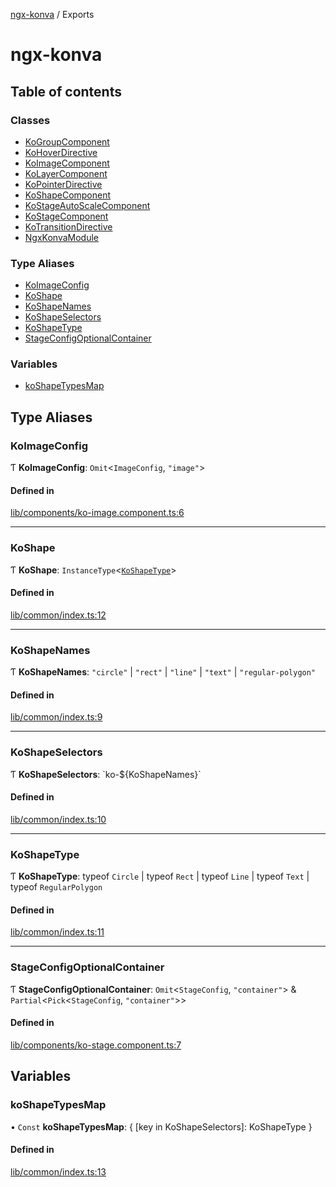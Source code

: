 [ngx-konva](README.md) / Exports

# ngx-konva

## Table of contents

### Classes

- [KoGroupComponent](classes/KoGroupComponent.md)
- [KoHoverDirective](classes/KoHoverDirective.md)
- [KoImageComponent](classes/KoImageComponent.md)
- [KoLayerComponent](classes/KoLayerComponent.md)
- [KoPointerDirective](classes/KoPointerDirective.md)
- [KoShapeComponent](classes/KoShapeComponent.md)
- [KoStageAutoScaleComponent](classes/KoStageAutoScaleComponent.md)
- [KoStageComponent](classes/KoStageComponent.md)
- [KoTransitionDirective](classes/KoTransitionDirective.md)
- [NgxKonvaModule](classes/NgxKonvaModule.md)

### Type Aliases

- [KoImageConfig](modules.md#koimageconfig)
- [KoShape](modules.md#koshape)
- [KoShapeNames](modules.md#koshapenames)
- [KoShapeSelectors](modules.md#koshapeselectors)
- [KoShapeType](modules.md#koshapetype)
- [StageConfigOptionalContainer](modules.md#stageconfigoptionalcontainer)

### Variables

- [koShapeTypesMap](modules.md#koshapetypesmap)

## Type Aliases

### KoImageConfig

Ƭ **KoImageConfig**: `Omit`<`ImageConfig`, ``"image"``\>

#### Defined in

[lib/components/ko-image.component.ts:6](https://github.com/giovanni-bertoncelli/ngx-konva/blob/66db3c0/projects/ngx-konva/src/lib/components/ko-image.component.ts#L6)

___

### KoShape

Ƭ **KoShape**: `InstanceType`<[`KoShapeType`](modules.md#koshapetype)\>

#### Defined in

[lib/common/index.ts:12](https://github.com/giovanni-bertoncelli/ngx-konva/blob/66db3c0/projects/ngx-konva/src/lib/common/index.ts#L12)

___

### KoShapeNames

Ƭ **KoShapeNames**: ``"circle"`` \| ``"rect"`` \| ``"line"`` \| ``"text"`` \| ``"regular-polygon"``

#### Defined in

[lib/common/index.ts:9](https://github.com/giovanni-bertoncelli/ngx-konva/blob/66db3c0/projects/ngx-konva/src/lib/common/index.ts#L9)

___

### KoShapeSelectors

Ƭ **KoShapeSelectors**: \`ko-${KoShapeNames}\`

#### Defined in

[lib/common/index.ts:10](https://github.com/giovanni-bertoncelli/ngx-konva/blob/66db3c0/projects/ngx-konva/src/lib/common/index.ts#L10)

___

### KoShapeType

Ƭ **KoShapeType**: typeof `Circle` \| typeof `Rect` \| typeof `Line` \| typeof `Text` \| typeof `RegularPolygon`

#### Defined in

[lib/common/index.ts:11](https://github.com/giovanni-bertoncelli/ngx-konva/blob/66db3c0/projects/ngx-konva/src/lib/common/index.ts#L11)

___

### StageConfigOptionalContainer

Ƭ **StageConfigOptionalContainer**: `Omit`<`StageConfig`, ``"container"``\> & `Partial`<`Pick`<`StageConfig`, ``"container"``\>\>

#### Defined in

[lib/components/ko-stage.component.ts:7](https://github.com/giovanni-bertoncelli/ngx-konva/blob/66db3c0/projects/ngx-konva/src/lib/components/ko-stage.component.ts#L7)

## Variables

### koShapeTypesMap

• `Const` **koShapeTypesMap**: { [key in KoShapeSelectors]: KoShapeType }

#### Defined in

[lib/common/index.ts:13](https://github.com/giovanni-bertoncelli/ngx-konva/blob/66db3c0/projects/ngx-konva/src/lib/common/index.ts#L13)
